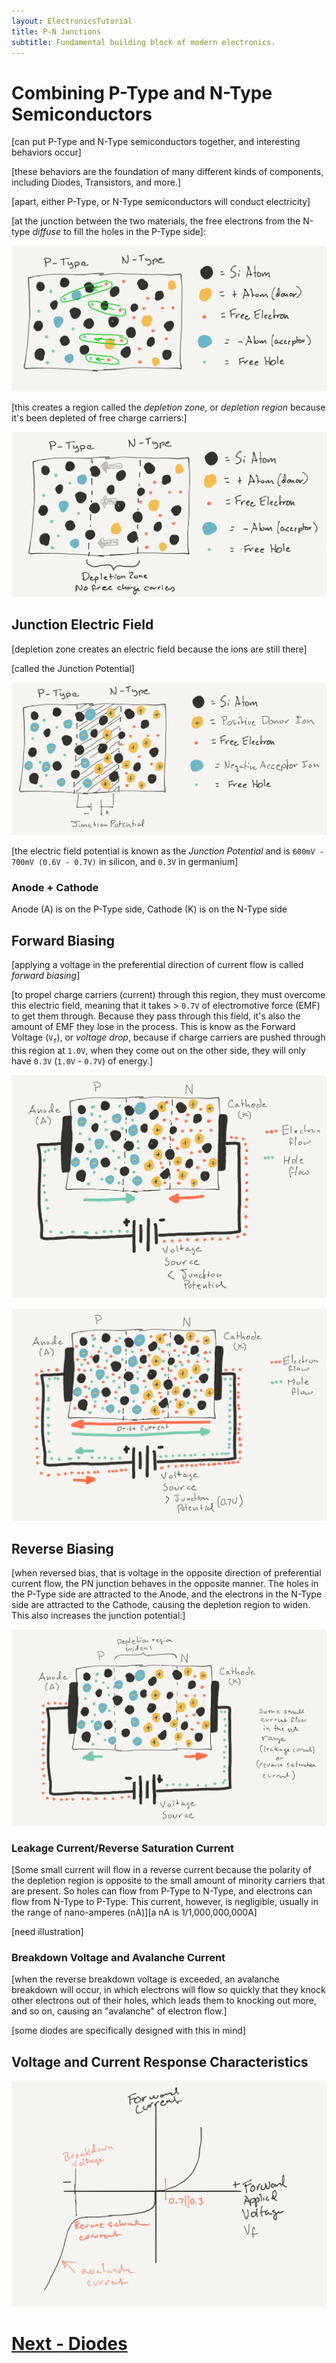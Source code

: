```yaml
---
layout: ElectronicsTutorial
title: P-N Junctions
subtitle: Fundamental building block of modern electronics.
---
```


# Combining P-Type and N-Type Semiconductors

[can put P-Type and N-Type semiconductors together, and interesting behaviors occur]

[these behaviors are the foundation of many different kinds of components, including Diodes, Transistors, and more.]

[apart, either P-Type, or N-Type semiconductors will conduct electricity]

[at the junction between the two materials, the free electrons from the N-type _diffuse_ to fill the holes in the P-Type side]:

![](../Sketches/PN_Electron_Diffusion.png)

[this creates a region called the _depletion zone_, or _depletion region_ because it's been depleted of free charge carriers:]

![](../Sketches/PN_Depletion_Zone.png)


## Junction Electric Field

[depletion zone creates an electric field because the ions are still there]

[called the Junction Potential]

![](../Sketches/Junction_potential.png)

[the electric field potential is known as the _Junction Potential_ and is `600mV - 700mV (0.6V - 0.7V)` in silicon, and `0.3V` in germanium]

### Anode + Cathode

Anode (A) is on the P-Type side, Cathode (K) is on the N-Type side

## Forward Biasing

[applying a voltage in the preferential direction of current flow is called _forward biasing_]

[to propel charge carriers (current) through this region, they must overcome this electric field, meaning that it takes > `0.7V` of electromotive force (EMF) to get them through. Because they pass through this field, it's also the amount of EMF they lose in the process. This is know as the Forward Voltage (`V`<sub>`f`</sub>), or _voltage drop_, because if charge carriers are pushed through this region at `1.0V`, when they come out on the other side, they will only have `0.3V` (`1.0V` - `0.7V`) of energy.]

![](../Sketches/Forward_bias_under_Fv.png)

![](../Sketches/Forward_bias_over_Fv.png)

## Reverse Biasing

[when reversed bias, that is voltage in the opposite direction of preferential current flow, the PN junction behaves in the opposite manner. The holes in the P-Type side are attracted to the Anode, and the electrons in the N-Type side are attracted to the Cathode, causing the depletion region to widen. This also increases the junction potential:]

![](../Sketches/Reverse_bias.png)

### Leakage Current/Reverse Saturation Current

[Some small current will flow in a reverse current because the polarity of the depletion region is opposite to the small amount of minority carriers that are present. So holes can flow from P-Type to N-Type, and electrons can flow from N-Type to P-Type. This current, however, is negligible, usually in the range of nano-amperes (nA)][a nA is 1/1,000,000,000A]

[need illustration]


### Breakdown Voltage and Avalanche Current

[when the reverse breakdown voltage is exceeded, an avalanche breakdown will occur, in which electrons will flow so quickly that they knock other electrons out of their holes, which leads them to knocking out more, and so on, causing an "avalanche" of electron flow.]

[some diodes are specifically designed with this in mind]

## Voltage and Current Response Characteristics

![](../Sketches/Diode_response_graph.png)


# [Next - Diodes](../Diodes)
